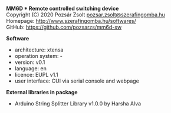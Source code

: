 **MM6D * Remote controlled switching device**  
Copyright (C) 2020 Pozsár Zsolt <pozsar.zsolt@szerafingomba.hu>  
Homepage: <http://www.szerafingomba.hu/softwares/>  
GitHub: <https://github.com/pozsarzs/mm6d-sw>

**Software**

 - architecture:       xtensa
 - operation system:   -
 - version:            v0.1
 - language:           en
 - licence:            EUPL v1.1
 - user interface:     CUI via serial console and webpage

**External libraries in package**

 - Arduino String Splitter Library v1.0.0 by Harsha Alva
